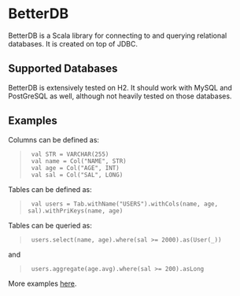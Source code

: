 # BetterDB 

BetterDB is a Scala library for connecting to and querying relational databases. It is created on top of JDBC.

## Supported Databases

BetterDB is extensively tested on H2. It should work with MySQL and PostGreSQL as well, although not heavily tested on those databases.

## Examples

Columns can be defined as:
  
>      val STR = VARCHAR(255)
>      val name = Col("NAME", STR)
>      val age = Col("AGE", INT)
>      val sal = Col("SAL", LONG)

Tables can be defined as:  
>      val users = Tab.withName("USERS").withCols(name, age, sal).withPriKeys(name, age) 
  
Tables can be queried as:
>      users.select(name, age).where(sal >= 2000).as(User(_))  
and

>      users.aggregate(age.avg).where(sal >= 200).asLong 
  
More examples [here](https://github.com/scalahub/BetterDB/tree/master/src/test/scala/org/sh/db).

